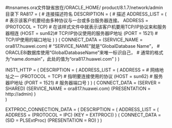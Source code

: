 #tnsnames.ora文件缺省放在/ORACLE_HOME/ product/8.1.7/network/admin目录下
RA817 = (						# 连接描述符名
	DESCRIPTION = (					# 描述
		ADDRESS_LIST = (			# 表示该客户机要经由多种协议与一台或多台服务器连接。
			ADDRESS = 
				(PROTOCOL 	= TCP)	# 在该样式文件中就表示该客户机要用TCP/IP协议来和服务器相连
				(HOST 		= sun62)# TCP/IP协议使用的服务器IP地址
				(PORT 		= 1521) # TCP/IP使用的端口地址
		)
	)
    	(
		CONNECT_DATA = (SERVICE_NAME = ora817.huawei.com) 	# “SERVICE_NAME”就是“GlobalDatabase Name”，
									# ORACLE8i数据库使用“GlobalDatabaseName”来唯一标识自己，
									# 通常的格式为“name.domain”，此处的值为“ora817.huawei.com”
    	)
)

INST1_HTTP = (
	DESCRIPTION = (
		ADDRESS_LIST = (
			ADDRESS = 					# 网络地址之一
				(PROTOCOL = TCP)	# 指明要连接使用的协议
				(HOST = sun62)		# 服务器IP地址
				(PORT = 1521) 		# 服务器端口号
		)
    	)
    	(
		CONNECT_DATA = 	(SERVER = SHARED)
      				(SERVICE_NAME = ora817.huawei.com)
      				(PRESENTATION = http://admin)
    )		
)

EXTPROC_CONNECTION_DATA = (
	DESCRIPTION = (
		ADDRESS_LIST = 
			(
				ADDRESS = (PROTOCOL = IPC)
					(KEY = EXTPROC))
    			)
    			(
				CONNECT_DATA =(SID = PLSExtProc)
      				(PRESENTATION = RO)
    			)
)

